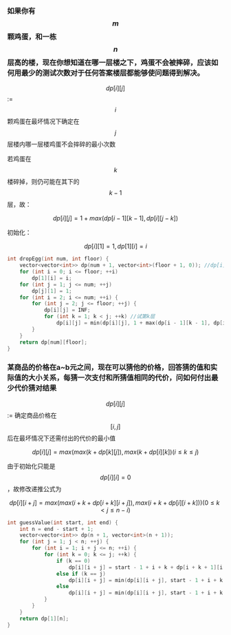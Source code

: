 ### 如果你有$$m$$颗鸡蛋，和一栋$$n$$层高的楼，现在你想知道在哪一层楼之下，鸡蛋不会被摔碎，应该如何用最少的测试次数对于任何答案楼层都能够使问题得到解决。



$$dp[i][j]$$ :=$$i$$颗鸡蛋在最坏情况下确定在$$j$$层楼内哪一层楼鸡蛋不会摔碎的最小次数

若鸡蛋在$$k$$楼碎掉，则仍可能在其下的$$k-1$$层，故：

$$dp[i][j]=1+max(dp[i-1][k-1],dp[i][j-k])$$

初始化：

$$dp[i][1]=1,dp[1][i]=i$$

```c++
int dropEgg(int num, int floor) {
	vector<vector<int>> dp(num + 1, vector<int>(floor + 1, 0));	//dp[i][j]:=i个鸡蛋，j层楼丢下最坏情况下需要的最少次数
	for (int i = 0; i <= floor; ++i)
		dp[1][i] = i;
	for (int j = 1; j <= num; ++j)
		dp[j][1] = 1;
	for (int i = 2; i <= num; ++i) {
		for (int j = 2; j <= floor; ++j) {
			dp[i][j] = INF;
			for (int k = 1; k < j; ++k)	//试第k层
				dp[i][j] = min(dp[i][j], 1 + max(dp[i - 1][k - 1], dp[i][j - k]));
		}
	}
	return dp[num][floor];
}
```



### 某商品的价格在a~b元之间，现在可以猜他的价格，回答猜的值和实际值的大小关系，每猜一次支付和所猜值相同的代价，问如何付出最少代价猜对结果



$$dp[i][j]$$ := 确定商品价格在$$[i,j]$$后在最坏情况下还需付出的代价的最小值

$$dp[i][j]=max(max(k+dp[k][j]),max(k+dp[i][k])(i\le k\le j)$$

由于初始化只能是$$dp[i][i]=0$$，故修改递推公式为

$$dp[i][i+j]=max(max(i+k+dp[i+k][i+j]),max(i+k+dp[i][i+k]))(0\le k< j\le n-i)$$

```c++
int guessValue(int start, int end) {
	int n = end - start + 1;
	vector<vector<int>> dp(n + 1, vector<int>(n + 1));
	for (int j = 1; j < n; ++j) {
		for (int i = 1; i + j <= n; ++i) {
			for (int k = 0; k <= j; ++k) {
				if (k == 0)
					dp[i][i + j] = start - 1 + i + k + dp[i + k + 1][i + j];
				else if (k == j)
					dp[i][i + j] = min(dp[i][i + j], start - 1 + i + k + dp[i][i + k - 1]);
				else
					dp[i][i + j] = min(dp[i][i + j], start - 1 + i + k + max(dp[i][i + k - 1], dp[i + k + 1][i + j]));
			}
		}
	}	
	return dp[1][n];
}
```

